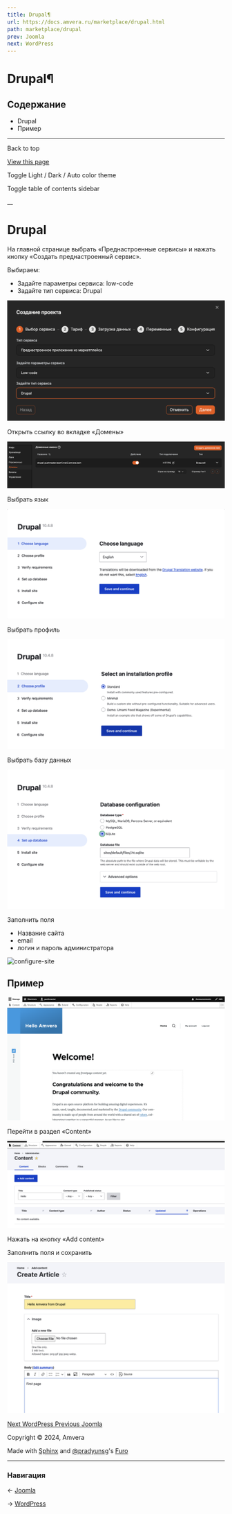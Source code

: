 ```yaml
---
title: Drupal¶
url: https://docs.amvera.ru/marketplace/drupal.html
path: marketplace/drupal
prev: Joomla
next: WordPress
---
```


# Drupal¶

## Содержание

- Drupal
- Пример

---

Back to top

[ View this page ](<../_sources/marketplace/drupal.md.txt> "View this page")

Toggle Light / Dark / Auto color theme

Toggle table of contents sidebar

__

# Drupal

На главной странице выбрать «Преднастроенные сервисы» и нажать кнопку «Создать преднастроенный сервис».

Выбираем:
* Задайте параметры сервиса: low-code
* Задайте тип сервиса: Drupal

![drupal_create](../images/drupal_create.png)

Открыть ссылку во вкладке «Домены»

![drupal_domain](../images/drupal_domain.png)

Выбрать язык

![drupal_language](../images/drupal_language.png)

Выбрать профиль

![drupal_profile](../images/drupal_profile.png)

Выбрать базу данных

![drupal_db](../images/drupal_db.png)

Заполнить поля
* Название сайта
* email
* логин и пароль администратора

![configure-site](img/configure-site.png)

## Пример

![drupal_main_page_start](../images/drupal_main_page_start.png)

Перейти в раздел «Content»

![drupal_content](../images/drupal_content.png)

Нажать на кнопку «Add content»

Заполнить поля и сохранить

![drupal_add_content](../images/drupal_add_content.png)

[ Next WordPress ](wordpress.md) [ Previous Joomla ](joomla.md)

Copyright © 2024, Amvera 

Made with [Sphinx](<https://www.sphinx-doc.org/>) and [@pradyunsg](<https://pradyunsg.me>)'s [Furo](<https://github.com/pradyunsg/furo>)


---

### Навигация

← [Joomla](joomla.md)

→ [WordPress](wordpress.md)
